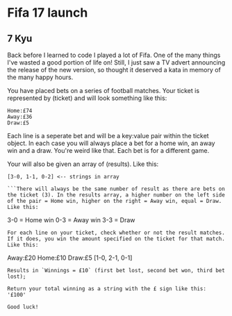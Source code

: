 # Fifa 17 launch
## 7 Kyu

Back before I learned to code I played a lot of Fifa. One of the many things I've wasted a good portion of life on! Still, I just saw a TV advert announcing the release of the new version, so thought it deserved a kata in memory of the many happy hours.

You have placed bets on a series of football matches. Your ticket is represented by (ticket) and will look something like this:
```
Home:£74
Away:£36
Draw:£5
```
Each line is a seperate bet and will be a key:value pair within the ticket object. In each case you will always place a bet for a home win, an away win and a draw. You're weird like that. Each bet is for a different game.

Your will also be given an array of (results). Like this:
```
[3-0, 1-1, 0-2] <-- strings in array

```There will always be the same number of result as there are bets on the ticket (3). In the results array, a higher number on the left side of the pair = Home win, higher on the right = Away win, equal = Draw. Like this:
```
3-0 = Home win
0-3 = Away win
3-3 = Draw
```
For each line on your ticket, check whether or not the result matches. If it does, you win the amount specified on the ticket for that match. Like this:
```
Away:£20
Home:£10
Draw:£5
[1-0, 2-1, 0-1]
```
Results in `Winnings = £10` (first bet lost, second bet won, third bet lost);

Return your total winning as a string with the £ sign like this: '£100'

Good luck!
